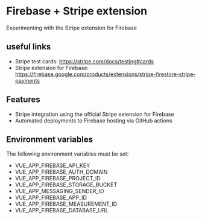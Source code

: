 # Firebase + Stripe extension
Experimenting with the Stripe extension for Firebase

## useful links

* Stripe test cards: https://stripe.com/docs/testing#cards
* Stripe extension for Firebase: https://firebase.google.com/products/extensions/stripe-firestore-stripe-payments

## Features

* Stripe integration using the official Stripe extension for Firebase
* Automated deployments to Firebase hosting via GitHub actions

## Environment variables
The following environment variables must be set:

* VUE_APP_FIREBASE_API_KEY
* VUE_APP_FIREBASE_AUTH_DOMAIN
* VUE_APP_FIREBASE_PROJECT_ID
* VUE_APP_FIREBASE_STORAGE_BUCKET
* VUE_APP_MESSAGING_SENDER_ID
* VUE_APP_FIREBASE_APP_ID
* VUE_APP_FIREBASE_MEASUREMENT_ID
* VUE_APP_FIREBASE_DATABASE_URL
